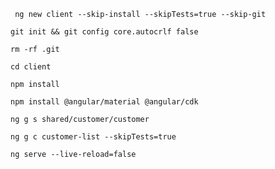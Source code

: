 ` ng new client --skip-install --skipTests=true --skip-git`

` git init && git config core.autocrlf false `


` rm -rf .git `

` cd client `

` npm install `

` npm install @angular/material @angular/cdk `

` ng g s shared/customer/customer `

` ng g c customer-list --skipTests=true `

` ng serve --live-reload=false `

